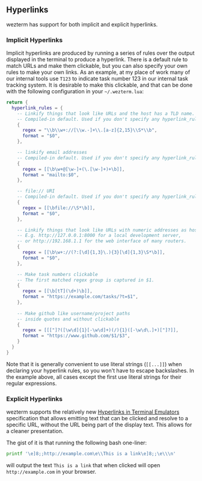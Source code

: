## Hyperlinks

wezterm has support for both implicit and explicit hyperlinks.

### Implicit Hyperlinks

Implicit hyperlinks are produced by running a series of rules over the output
displayed in the terminal to produce a hyperlink.  There is a default rule
to match URLs and make them clickable, but you can also specify your own rules
to make your own links.  As an example, at my place of work many of our internal
tools use `T123` to indicate task number 123 in our internal task tracking system.
It is desirable to make this clickable, and that can be done with the following
configuration in your `~/.wezterm.lua`:

```lua
return {
  hyperlink_rules = {
    -- Linkify things that look like URLs and the host has a TLD name.
    -- Compiled-in default. Used if you don't specify any hyperlink_rules.
    {
      regex = "\\b\\w+://[\\w.-]+\\.[a-z]{2,15}\\S*\\b",
      format = "$0",
    },

    -- linkify email addresses
    -- Compiled-in default. Used if you don't specify any hyperlink_rules.
    {
      regex = [[\b\w+@[\w-]+(\.[\w-]+)+\b]],
      format = "mailto:$0",
    },

    -- file:// URI
    -- Compiled-in default. Used if you don't specify any hyperlink_rules.
    {
      regex = [[\bfile://\S*\b]],
      format = "$0",
    },

    -- Linkify things that look like URLs with numeric addresses as hosts.
    -- E.g. http://127.0.0.1:8000 for a local development server,
    -- or http://192.168.1.1 for the web interface of many routers.
    {
      regex = [[\b\w+://(?:[\d]{1,3}\.){3}[\d]{1,3}\S*\b]],
      format = "$0",
    },

    -- Make task numbers clickable
    -- The first matched regex group is captured in $1.
    {
      regex = [[\b[tT](\d+)\b]],
      format = "https://example.com/tasks/?t=$1",
    },
    
    -- Make github like username/project paths
    -- inside quotes and without clickable
    {
      regex = [[["]?([\w\d]{1}[-\w\d]+)(/){1}([-\w\d\.]+)["]?]],
      format = "https://www.github.com/$1/$3",
    }
  }
}
```

Note that it is generally convenient to use literal strings (`[[...]]`)
when declaring your hyperlink rules, so you won't have to escape
backslashes.  In the example above, all cases except the first use
literal strings for their regular expressions.


### Explicit Hyperlinks

wezterm supports the relatively new [Hyperlinks in Terminal
Emulators](https://gist.github.com/egmontkob/eb114294efbcd5adb1944c9f3cb5feda)
specification that allows emitting text that can be clicked and resolve to a
specific URL, without the URL being part of the display text.  This allows
for a cleaner presentation.

The gist of it is that running the following bash one-liner:

```bash
printf '\e]8;;http://example.com\e\\This is a link\e]8;;\e\\\n'
```

will output the text `This is a link` that when clicked will open
`http://example.com` in your browser.

